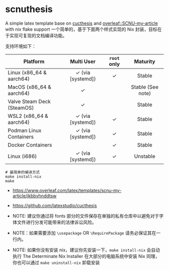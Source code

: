 # scnuthesis

A simple latex template base on [cucthesis](https://github.com/latexstudio/cucthesis
) and [overleaf::SCNU-my-article](https://www.overleaf.com/latex/templates/scnu-my-article/jkbbvhnddtsw) with nix flake support 
一个简单的，基于下面两个样式实现的 Nix 封装，目标在于实现可复现的文档编译功能。

支持环境如下：

| Platform                     | Multi User         | `root` only | Maturity          |
|------------------------------|:------------------:|:-----------:|:-----------------:|
| Linux (x86_64 & aarch64)     | ✓ (via [systemd])  | ✓           | Stable            |
| MacOS (x86_64 & aarch64)     | ✓                  |             | Stable (See note) |
| Valve Steam Deck (SteamOS)   | ✓                  |             | Stable            |
| WSL2 (x86_64 & aarch64)      | ✓ (via [systemd])  | ✓           | Stable            |
| Podman Linux Containers      | ✓ (via [systemd])  | ✓           | Stable            |
| Docker Containers            |                    | ✓           | Stable            |
| Linux (i686)                 | ✓ (via [systemd])  | ✓           | Unstable          |

```
# 最简单的编译方式
make install-nix
make 
```

- https://www.overleaf.com/latex/templates/scnu-my-article/jkbbvhnddtsw
- https://github.com/latexstudio/cucthesis

- NOTE: 建议你通过将 fonts 部分的文件保存在单独的私有仓库中以避免对于字体文件进行分发可能带来的法律诉讼风险。

- NOTE：如果需要添加 `\usepackage` OR `\RequirePackage` 请务必保证其在一行内。

- NOTE: 如果你没有安装 nix，建议你先安装一下，`make install-nix` 会自动执行 The Determinate Nix Installer 在大部分的电脑系统中安装 Nix
同理，你也可以通过 `make uninstall-nix` 卸载安装

